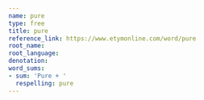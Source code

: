 ```yaml
---
name: pure
type: free
title: pure
reference_link: https://www.etymonline.com/word/pure
root_name: 
root_language: 
denotation: 
word_sums:
- sum: 'Pure + '
  respelling: pure
---
```

